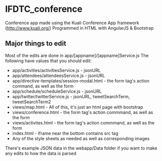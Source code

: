 IFDTC_conference
================

Conference app made using the Kuali Conference App framework (http://www.kuali.org/)
Programmed in HTML with AngularJS & Bootstrap

Major things to edit
--------------------

Most of the edits are done in app/[appname]/[appname]Service.js
The following have values that you should edit:
* app/activities/activitiesService.js - jsonURL
* app/attendees/attendeesService.js - jsonURL
* app/directive-templates/session-modal.html - the form tag's action command, as well as the form
* app/schedule/scheduleService.js - jsonURL
* app/twitter/twitterService.js - jsonURL, tweetSearchTerm, tweetSearchTerm2
* views/map.html - All of this, it's just an html page with bootstrap
* views/conference.html - the form tag's action commmand, as well as the form
* views/activites.html - the form tag's action commmand, as well as the form
* index.html - iframe near the bottom contains src tag
* Any of the style sheets as needed as well as corresponding images

There's example JSON data in the webapp/Data folder if you want to make any edits to how the data is parsed
